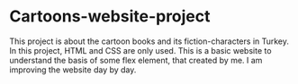 # Cartoons-website-project

This project is about the cartoon books and its fiction-characters in Turkey. 
In this project, HTML and CSS are only used. 
This is a basic website to understand the basis of some flex element, that created by me.
I am improving the website day by day.
